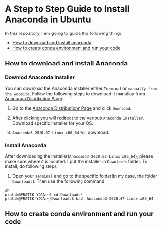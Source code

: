 # A  Step to Step Guide to Install Anaconda in Ubuntu

In this repository, I am going to guide the following things 
* [How to download and install anaconda](#how-to-download-and-install-anaconda)
* [How to create conda environment and run your code](#how-to-create-conda-environment-and-run-your-code)

## How to download and install Anaconda

### Downlod Anaconda Installer

You can download the Anaconda installer either `Terminal` or `manually from the website`. Follow the following steps to download it manullay from [Anaconda Distribution Page](https://www.anaconda.com/products/individual). 

1. Go to the [Anaconda Distributionn Page](https://www.anaconda.com/products/individual#linux) and click `Download`.

2. After clicking you will redirect to the various `Anaconda Installer`. Download specific installer for your OS. 

3. `Anaconda3-2020.07-Linux-x86_64` will download.

### Install Anaconda

After downloading the installer(`Anaconda3-2020.07-Linux-x86_64`), please make sure where it is located. I put the installer in `Downloads` folder. To install, do following steps

1. Open your `Terminal` and go to the specific folder(in my case, the folder `Downloads`). Then use the following command

```
sh
pratik@PRATIK-YOGA:~$ cd Downloads/    
pratik@PRATIK-YOGA:~/Downloads$ bash Anaconda3-2020.07-Linux-x86_64
```


## How to create conda environment and run your code
